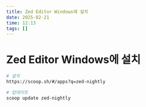 ```yaml
---
title: Zed Editor Windows에 설치
date: 2025-02-21
time: 12:13
tags: []
---
```


# Zed Editor Windows에 설치

```bash
# 설치
https://scoop.sh/#/apps?q=zed-nightly

# 업데이트
scoop update zed-nightly
```